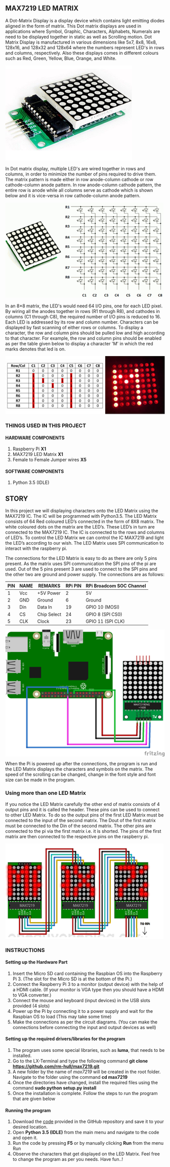 ## MAX7219 LED MATRIX
A Dot-Matrix Display is a display device which contains light emitting diodes aligned in the form of matrix. This Dot matrix displays are used in applications where Symbol, Graphic, Characters, Alphabets, Numerals are need to be displayed together in static as well as Scrolling motion. Dot Matrix Display is manufactured in various dimensions like 5x7, 8x8, 16x8, 128x16, and 128x32 and 128x64 where the numbers represent LED's in rows and columns, respectively. Also these displays comes in different colours such as Red, Green, Yellow, Blue, Orange, and White.

<img src="https://github.com/11RO05/handson-iot-raspberrypi/blob/master/New%20Sensors/Images/MAX7219%20LED%20Matrix.jpg" height=300 width=400>

In Dot matrix display, multiple LED's are wired together in rows and columns, in order to minimize the number of pins required to drive them. The matrix pattern is made either in row anode-column cathode or row cathode-column anode pattern. In row anode-column cathode pattern, the entire row is anode while all columns serve as cathode which is shown below and it is vice-versa in row cathode-column anode pattern.

<img src="https://github.com/11RO05/handson-iot-raspberrypi/blob/master/New%20Sensors/Images/LED_Arrangements.png" height=300 width=500>

In an 8×8 matrix, the LED's would need 64 I/O pins, one for each LED pixel. By wiring all the anodes together in rows (R1 through R8), and cathodes in columns (C1 through C8), the required number of I/O pins is reduced to 16. Each LED is addressed by its row and column number. Characters can be displayed by fast scanning of either rows or columns. To display a character, the row and column pins should be pulled low and high according to that character. For example, the row and column pins should be enabled as per the table given below to display a character 'M' in which the red marks denotes that led is on.

<img src="https://github.com/11RO05/handson-iot-raspberrypi/blob/master/New%20Sensors/Images/Character%20M.jpg">

### THINGS USED IN THIS PROJECT

#### HARDWARE COMPONENTS
1.	Raspberry Pi	**X1**
2.	MAX7219 LED Matrix 		**X1**
3.	Female to Female Jumper wires	**X5**

#### SOFTWARE COMPONENTS
1.	Python 3.5 (IDLE)

## STORY
In this project we will displaying characters onto the LED Matrix using the MAX7219 IC. The IC will be programmed with Python3.5. The LED Matrix consists of 64 Red coloured LED’s connected in the form of 8X8 matrix. The white coloured dots on the matrix are the LED’s. These LED’s in turn are connected to the MAX7219 IC. The IC is connected to the rows and columns of LED’s. To control the LED Matrix we can control the IC MAX7219 and light the LED’s according to our wish. The LED Matrix uses SPI communication to interact with the raspberry pi.

The connections for the LED Matrix is easy to do as there are only 5 pins present. As the matrix uses SPI communication the SPI pins of the pi are used. Out of the 5 pins present 3 are used to connect to the SPI pins and the other two are ground and power supply. The connections are as follows:

| **PIN** | **NAME** | **REMARKS** | **RPi PIN** | **RPi Broadcom SOC Channel** |
|-------|--------|-----------|-----------|----------------------------|
| 1 | Vcc | +5V Power | 2 | 5V|
| 2 | GND | Ground | 6 | Ground |
| 3 | Din | Data In | 19 | GPIO 10 (MOSI) |
| 4 | CS | Chip Select | 24 | GPIO 8 (SPI CS0) |
| 5 | CLK | Clock | 23 | GPIO 11 (SPI CLK) |


<img src="https://github.com/11RO05/handson-iot-raspberrypi/blob/master/New%20Sensors/Circuit%20Diagram/MAX7219%20LED%20Matrix.png" height=400 width=550 align=middle>

When the Pi is powered up after the connections, the program is run and the LED Matrix displays the characters and symbols on the matrix. The speed of the scrolling can be changed, change in the font style and font size can be made in the program.

### Using more than one LED Matrix
If you notice the LED Matrix carefully the other end of matrix consists of 4 output pins and it is called the header. These pins can be used to connect to other LED Matrix. To do so the output pins of the first LED Matrix must be connected to the input of the second matrix. The Dout of the first matrix must be connected to the Din of the second matrix. The other pins are connected to the pi via the first matrix i.e. it is shorted. The pins of the first matrix are then connected to the respective pins on the raspberry pi. 

<img src="https://github.com/11RO05/handson-iot-raspberrypi/blob/master/New%20Sensors/Images/Multiple%20Matrxi%20connected.png" height=300 width=500>

### INSTRUCTIONS

#### Setting up the Hardware Part
1.	Insert the Micro SD card containing the Raspbian OS into the Raspberry Pi 3. (The slot for the Micro SD is at the bottom of the Pi.)
1.	Connect the Raspberry Pi 3 to a monitor (output device) with the help of a HDMI cable. (If your monitor is VGA type then you should have a HDMI to VGA converter.) 
2.	Connect the mouse and keyboard (input devices) in the USB slots provided (4 slots)
3.	Power up the Pi by connecting it to a power supply and wait for the Raspbian OS to load (This may take some time)
4.	Make the connections as per the circuit diagrams. (You can make the connections before connecting the input and output devices as well)

#### Setting up the required drivers/libraries for the program
1.	The program uses some special libraries, such as **luma**, that needs to be installed.
2.	Go to the LX-Terminal and type the following command **git clone https://github.com/rm-hull/max7219.git**
3.	A new folder by the name of *max7219* will be created in the root folder. Navigate to the folder using the command **cd max7219**
4.	Once the directories have changed, install the required files using the command **sudo python setup.py install**
5.	Once the installation is complete. Follow the steps to run the program that are given below

#### Running the program
1.	Download the [code](https://github.com/11RO05/handson-iot-raspberrypi/blob/master/New%20Sensors/src/matrix_demo.py) provided in the GitHub repository and save it to your desired location.
2.	Open **Python 3.5 (IDLE)** from the main menu and navigate to the code and open it.
3.	Run the code by pressing **F5** or by manually clicking **Run** from the menu Run 
4.	Observe the characters that get displayed on the LED Matrix. Feel free to change the program as per you needs. Have fun..!




